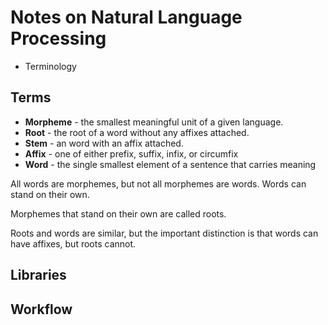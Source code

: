 # Notes on Natural Language Processing

- Terminology

## Terms

- **Morpheme** - the smallest meaningful unit of a given language.
- **Root** - the root of a word without any affixes attached.
- **Stem** - an word with an affix attached.
- **Affix** - one of either prefix, suffix, infix, or circumfix
- **Word** - the single smallest element of a sentence that carries meaning

All words are morphemes, but not all morphemes are words. Words can stand on
their own.

Morphemes that stand on their own are called roots.

Roots and words are similar, but the important distinction is that words can
have affixes, but roots cannot.

## Libraries


## Workflow
